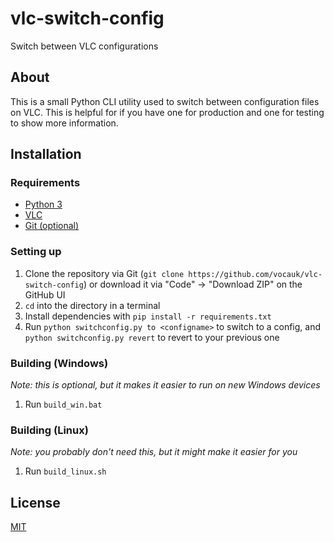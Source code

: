 # vlc-switch-config
Switch between VLC configurations

## About
This is a small Python CLI utility used to switch between configuration files on VLC. This is helpful for if you have one for production and one for testing to show more information. 

## Installation
### Requirements
* [Python 3](https://www.python.org/)
* [VLC](https://www.videolan.org/)
* [Git (optional)](https://git-scm.com/)
### Setting up
1. Clone the repository via Git (``git clone https://github.com/vocauk/vlc-switch-config``) or download it via "Code" -> "Download ZIP" on the GitHub UI
2. ``cd`` into the directory in a terminal
3. Install dependencies with ``pip install -r requirements.txt``
4. Run ``python switchconfig.py to <configname>`` to switch to a config, and ``python switchconfig.py revert`` to revert to your previous one
### Building (Windows)
*Note: this is optional, but it makes it easier to run on new Windows devices*
1. Run ``build_win.bat``
### Building (Linux)
*Note: you probably don't need this, but it might make it easier for you*
1. Run ``build_linux.sh``

## License
[MIT](LICENSE)
